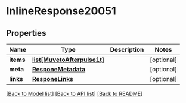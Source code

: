 # InlineResponse20051

## Properties
Name | Type | Description | Notes
------------ | ------------- | ------------- | -------------
**items** | [**list[MuvetoAfterpulse1t]**](MuvetoAfterpulse1t.md) |  | [optional] 
**meta** | [**ResponeMetadata**](ResponeMetadata.md) |  | [optional] 
**links** | [**ResponeLinks**](ResponeLinks.md) |  | [optional] 

[[Back to Model list]](../README.md#documentation-for-models) [[Back to API list]](../README.md#documentation-for-api-endpoints) [[Back to README]](../README.md)


